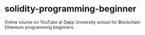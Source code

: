 # solidity-programming-beginner
Online course on YouTube at Dapp University school for Blockchain Ethereum programming beginners.
